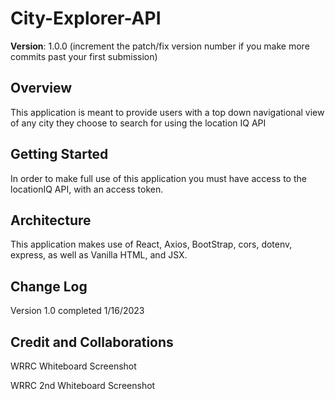 # City-Explorer-API

**Version**: 1.0.0 (increment the patch/fix version number if you make more commits past your first submission)

## Overview
This application is meant to provide users with a top down navigational view of any city they choose to search for using the location IQ API

## Getting Started
In order to make full use of this application you must have access to the locationIQ API, with an access token.

## Architecture
This application makes use of React, Axios, BootStrap, cors, dotenv, express, as well as Vanilla HTML, and JSX.

## Change Log
Version 1.0 completed 1/16/2023

## Credit and Collaborations
<!-- Give credit (and a link) to other people or resources that helped you build this application. -->

WRRC Whiteboard Screenshot
[](./WRRC%20Whiteboard%20Screenshot.jpg)

WRRC 2nd Whiteboard Screenshot
[](./WRRC%202nd%20Screenshot.jpg)